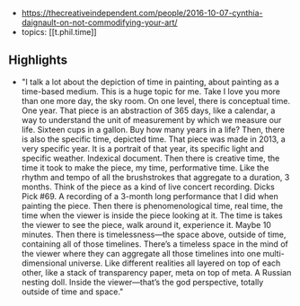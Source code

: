 
- https://thecreativeindependent.com/people/2016-10-07-cynthia-daignault-on-not-commodifying-your-art/
- topics: [[t.phil.time]]

## Highlights

- "I talk a lot about the depiction of time in painting, about painting as a time-based medium. This is a huge topic for me. Take I love you more than one more day, the sky room. On one level, there is conceptual time. One year. That piece is an abstraction of 365 days, like a calendar, a way to understand the unit of measurement by which we measure our life. Sixteen cups in a gallon. Buy how many years in a life? Then, there is also the specific time, depicted time. That piece was made in 2013, a very specific year. It is a portrait of that year, its specific light and specific weather. Indexical document. Then there is creative time, the time it took to make the piece, my time, performative time. Like the rhythm and tempo of all the brushstrokes that aggregate to a duration, 3 months. Think of the piece as a kind of live concert recording. Dicks Pick #69. A recording of a 3-month long performance that I did when painting the piece. Then there is phenomenological time, real time, the time when the viewer is inside the piece looking at it. The time is takes the viewer to see the piece, walk around it, experience it. Maybe 10 minutes. Then there is timelessness—the space above, outside of time, containing all of those timelines. There’s a timeless space in the mind of the viewer where they can aggregate all those timelines into one multi-dimensional universe. Like different realities all layered on top of each other, like a stack of transparency paper, meta on top of meta. A Russian nesting doll. Inside the viewer—that’s the god perspective, totally outside of time and space."
